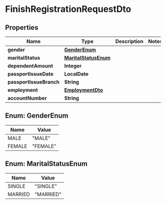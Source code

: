 

# FinishRegistrationRequestDto


## Properties

| Name | Type | Description | Notes |
|------------ | ------------- | ------------- | -------------|
|**gender** | [**GenderEnum**](#GenderEnum) |  |  |
|**maritalStatus** | [**MaritalStatusEnum**](#MaritalStatusEnum) |  |  |
|**dependentAmount** | **Integer** |  |  |
|**passportIssueDate** | **LocalDate** |  |  |
|**passportIssueBranch** | **String** |  |  |
|**employment** | [**EmploymentDto**](EmploymentDto.md) |  |  |
|**accountNumber** | **String** |  |  |



## Enum: GenderEnum

| Name | Value |
|---- | -----|
| MALE | &quot;MALE&quot; |
| FEMALE | &quot;FEMALE&quot; |



## Enum: MaritalStatusEnum

| Name | Value |
|---- | -----|
| SINGLE | &quot;SINGLE&quot; |
| MARRIED | &quot;MARRIED&quot; |




